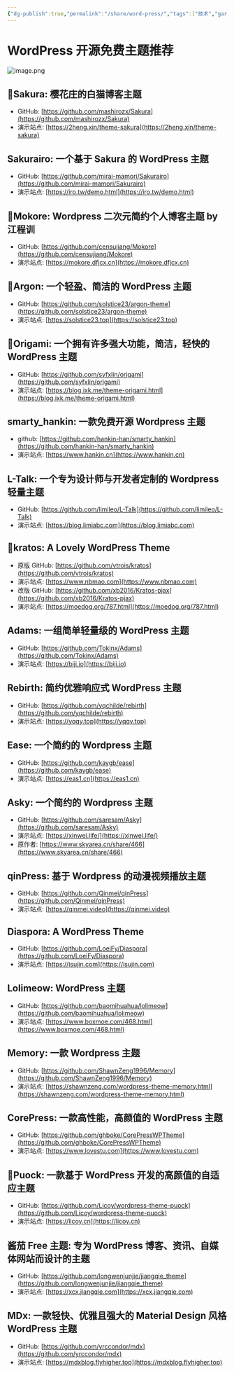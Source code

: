 ```yaml
---
{"dg-publish":true,"permalink":"/share/word-press/","tags":["技术","gardenEntry"]}
---
```


 

# WordPress 开源免费主题推荐

![image.png](https://pic.190904.xyz/d/image/202212252146334.png)

## 🌸Sakura: 樱花庄的白猫博客主题

* GitHub: [https://github.com/mashirozx/Sakura](https://github.com/mashirozx/Sakura)
* 演示站点: [https://2heng.xin/theme-sakura](https://2heng.xin/theme-sakura)

## Sakurairo: 一个基于 Sakura 的 WordPress 主题

* GitHub: [https://github.com/mirai-mamori/Sakurairo](https://github.com/mirai-mamori/Sakurairo)
* 演示站点: [https://iro.tw/demo.html](https://iro.tw/demo.html)

## 🎉Mokore: Wordpress 二次元简约个人博客主题 by 江程训

* GitHub: [https://github.com/censujiang/Mokore](https://github.com/censujiang/Mokore)
* 演示站点: [https://mokore.dfjcx.cn](https://mokore.dfjcx.cn)

## 📖Argon: 一个轻盈、简洁的 WordPress 主题

* GitHub: [https://github.com/solstice23/argon-theme](https://github.com/solstice23/argon-theme)
* 演示站点: [https://solstice23.top](https://solstice23.top)

## 🎨Origami: 一个拥有许多强大功能，简洁，轻快的 WordPress 主题

* GitHub: [https://github.com/syfxlin/origami](https://github.com/syfxlin/origami)
* 演示站点: [https://blog.ixk.me/theme-origami.html](https://blog.ixk.me/theme-origami.html)

## smarty_hankin: 一款免费开源 Wordpress 主题

* github: [https://github.com/hankin-han/smarty_hankin](https://github.com/hankin-han/smarty_hankin)
* 演示站点: [https://www.hankin.cn](https://www.hankin.cn)

## L-Talk: 一个专为设计师与开发者定制的 Wordpress 轻量主题

* GitHub: [https://github.com/limileo/L-Talk](https://github.com/limileo/L-Talk)
* 演示站点: [https://blog.limiabc.com](https://blog.limiabc.com)

## 🍨kratos: A Lovely WordPress Theme

* 原版 GitHub: [https://github.com/vtrois/kratos](https://github.com/vtrois/kratos)
* 演示站点: [https://www.nbmao.com](https://www.nbmao.com)
* 改版 GitHub: [https://github.com/xb2016/Kratos-pjax](https://github.com/xb2016/Kratos-pjax)
* 演示站点: [https://moedog.org/787.html](https://moedog.org/787.html)

## Adams: 一组简单轻量级的 WordPress 主题

* GitHub: [https://github.com/Tokinx/Adams](https://github.com/Tokinx/Adams)
* 演示站点: [https://biji.io](https://biji.io)

## Rebirth: 简约优雅响应式 WordPress 主题

* GitHub: [https://github.com/yqchilde/rebirth](https://github.com/yqchilde/rebirth)
* 演示站点: [https://yqqy.top](https://yqqy.top)

## Ease: 一个简约的 Wordpress 主题

* GitHub: [https://github.com/kaygb/ease](https://github.com/kaygb/ease)
* 演示站点: [https://eas1.cn](https://eas1.cn)

## Asky: 一个简约的 Wordpress 主题

* GitHub: [https://github.com/saresam/Asky](https://github.com/saresam/Asky)
* 演示站点: [https://xinwei.life/](https://xinwei.life/)
* 原作者: [https://www.skyarea.cn/share/466](https://www.skyarea.cn/share/466)

## qinPress: 基于 Wordpress 的动漫视频播放主题

* GitHub: [https://github.com/Qinmei/qinPress](https://github.com/Qinmei/qinPress)
* 演示站点: [https://qinmei.video](https://qinmei.video)

## Diaspora: A WordPress Theme

* GitHub: [https://github.com/LoeiFy/Diaspora](https://github.com/LoeiFy/Diaspora)
* 演示站点: [https://isujin.com](https://isujin.com)

## Lolimeow: WordPress 主题

* GitHub: [https://github.com/baomihuahua/lolimeow](https://github.com/baomihuahua/lolimeow)
* 演示站点: [https://www.boxmoe.com/468.html](https://www.boxmoe.com/468.html)

## Memory: 一款 Wordpress 主题

* GitHub: [https://github.com/ShawnZeng1996/Memory](https://github.com/ShawnZeng1996/Memory)
* 演示站点: [https://shawnzeng.com/wordpress-theme-memory.html](https://shawnzeng.com/wordpress-theme-memory.html)

## CorePress: 一款高性能，高颜值的 WordPress 主题

* GitHub: [https://github.com/ghboke/CorePressWPTheme](https://github.com/ghboke/CorePressWPTheme)
* 演示站点: [https://www.lovestu.com](https://www.lovestu.com)

## 🎨Puock: 一款基于 WordPress 开发的高颜值的自适应主题

* GitHub: [https://github.com/Licoy/wordpress-theme-puock](https://github.com/Licoy/wordpress-theme-puock)
* 演示站点: [https://licoy.cn](https://licoy.cn)

## 酱茄 Free 主题: 专为 WordPress 博客、资讯、自媒体网站而设计的主题

* GitHub: [https://github.com/longwenjunjie/jiangqie_theme](https://github.com/longwenjunjie/jiangqie_theme)
* 演示站点: [https://xcx.jiangqie.com](https://xcx.jiangqie.com)

## MDx: 一款轻快、优雅且强大的 Material Design 风格 WordPress 主题

* GitHub: [https://github.com/yrccondor/mdx](https://github.com/yrccondor/mdx)
* 演示站点: [https://mdxblog.flyhigher.top](https://mdxblog.flyhigher.top)